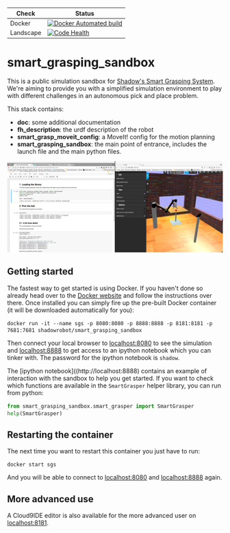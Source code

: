 | Check  | Status |
|---------------|--------|
| Docker | [![Docker Automated build](https://img.shields.io/docker/automated/shadowrobot/smart_grasping_sandbox.svg)](https://hub.docker.com/r/shadowrobot/smart_grasping_sandbox) |
| Landscape | [![Code Health](https://landscape.io/github/shadow-robot/smart_grasping_sandbox/master/landscape.svg?style=flat)](https://landscape.io/github/shadow-robot/smart_grasping_sandbox/master) |

# smart_grasping_sandbox

This is a public simulation sandbox for [Shadow's Smart Grasping System](https://www.shadowrobot.com/shadow-smart-grasping-system/). We're aiming to provide you with a simplified simulation environment to play with different challenges in an autonomous pick and place problem.

This stack contains:
* **doc**: some additional documentation
* **fh_description**: the urdf description of the robot
* **smart_grasp_moveit_config**: a MoveIt! config for the motion planning
* **smart_grasping_sandbox**: the main point of entrance, includes the launch file and the main python files.

![Smart Grasping Sandbox screenshot](doc/img/smart_grasping_sandbox.png)

## Getting started

The fastest way to get started is using Docker. If you haven't done so already head over to the [Docker website](https://www.docker.com/) and follow the instructions over there. Once installed you can simply fire up the pre-built Docker container (it will be downloaded automatically for you):

```
docker run -it --name sgs -p 8080:8080 -p 8888:8888 -p 8181:8181 -p 7681:7681 shadowrobot/smart_grasping_sandbox
```

Then connect your local browser to [localhost:8080](http://localhost:8080) to see the simulation and [localhost:8888](http://localhost:8888) to get access to an ipython notebook which you can tinker with. The password for the ipython notebook is `shadow`.

The [ipython notebook]((http://localhost:8888) contains an example of interaction with the sandbox to help you get started. If you want to check which functions are available in the `SmartGrasper` helper library, you can run from python:

```python
from smart_grasping_sandbox.smart_grasper import SmartGrasper
help(SmartGrasper)
```

## Restarting the container

The next time you want to restart this container you just have to run:

```
docker start sgs
```

And you will be able to connect to [localhost:8080](http://localhost:8080) and [localhost:8888](http://localhost:8888) again.

## More advanced use

A Cloud9IDE editor is also available for the more advanced user on [localhost:8181](http://localhost:8181).
